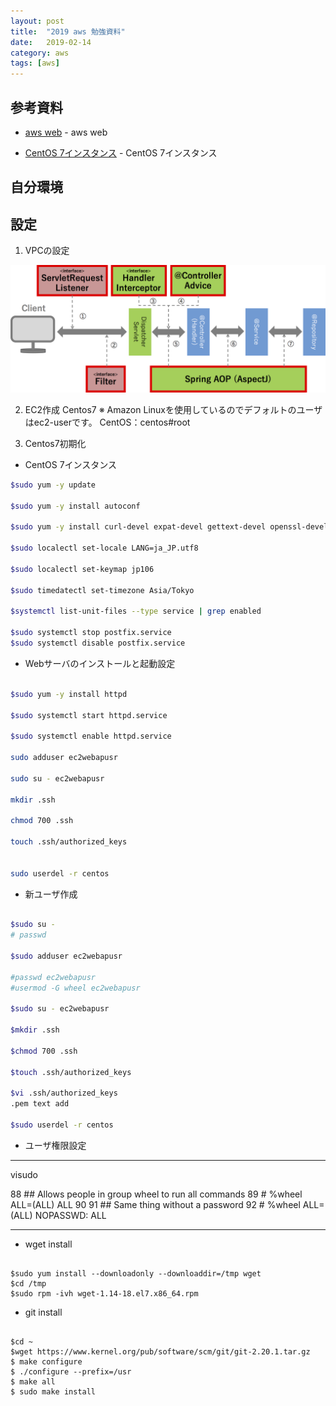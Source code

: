 ```yaml
---
layout: post
title:  "2019 aws 勉強資料"
date:   2019-02-14
category: aws
tags: [aws]
---
```


## 参考資料

- [aws web](https://aws.amazon.com/jp/) - aws web

- [CentOS 7インスタンス](https://dev.classmethod.jp/cloud/aws/centos7-initial-settings/) - CentOS 7インスタンス


## 自分環境





## 設定

1. VPCの設定

![EC2設定](https://raw.githubusercontent.com/meihaoGit/meihaoGit.github.io/master/assets/images/img/spring_1.png)

2. EC2作成
    Centos7
    ※ Amazon Linuxを使用しているのでデフォルトのユーザはec2-userです。
       CentOS：centos#root
    
3. Centos7初期化   

- CentOS 7インスタンス

```sh
$sudo yum -y update

$sudo yum -y install autoconf

$sudo yum -y install curl-devel expat-devel gettext-devel openssl-devel zlib-devel perl-ExtUtils-MakeMaker gcc

$sudo localectl set-locale LANG=ja_JP.utf8

$sudo localectl set-keymap jp106

$sudo timedatectl set-timezone Asia/Tokyo

$systemctl list-unit-files --type service | grep enabled

$sudo systemctl stop postfix.service
$sudo systemctl disable postfix.service

```

- Webサーバのインストールと起動設定

```sh

$sudo yum -y install httpd

$sudo systemctl start httpd.service

$sudo systemctl enable httpd.service

sudo adduser ec2webapusr

sudo su - ec2webapusr

mkdir .ssh

chmod 700 .ssh

touch .ssh/authorized_keys


sudo userdel -r centos

```

- 新ユーザ作成

```sh

$sudo su -
# passwd

$sudo adduser ec2webapusr

#passwd ec2webapusr
#usermod -G wheel ec2webapusr

$sudo su - ec2webapusr

$mkdir .ssh

$chmod 700 .ssh

$touch .ssh/authorized_keys

$vi .ssh/authorized_keys
.pem text add 

$sudo userdel -r centos

```
- ユーザ権限設定
----

visudo

 88 ## Allows people in group wheel to run all commands
 89 # %wheel ALL=(ALL) ALL
 90
 91 ## Same thing without a password
 92 # %wheel ALL=(ALL) NOPASSWD: ALL
 
----

- wget install

```

$sudo yum install --downloadonly --downloaddir=/tmp wget
$cd /tmp
$sudo rpm -ivh wget-1.14-18.el7.x86_64.rpm

```

- git install

```

$cd ~
$wget https://www.kernel.org/pub/software/scm/git/git-2.20.1.tar.gz
$ make configure
$ ./configure --prefix=/usr
$ make all
$ sudo make install

```